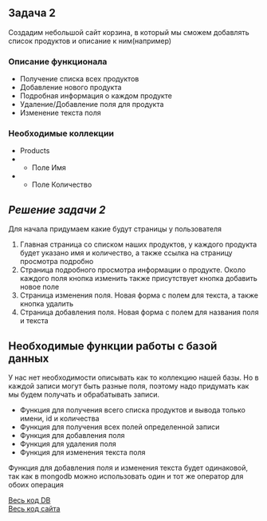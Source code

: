 
## Задача 2

Создадим небольшой сайт корзина, в который мы сможем добавлять
список продуктов и описание к ним(например)
<br>

### Описание функционала
- Получение списка всех продуктов
- Добавление нового продукта
- Подробная информация о каждом продукте
- Удаление/Добавление поля для продукта
- Изменение текста поля

### Необходимые коллекции
- Products
- - Поле Имя
- - Поле Количество

## _Решение задачи 2_

Для начала придумаем какие будут страницы у пользователя
1. Главная страница со списком наших продуктов, у каждого продукта
будет указано имя и количество, а также ссылка на страницу просмотра подробно
2. Страница подробного просмотра информации о продукте. Около каждого поля кнопка изменить
также присутствует кнопка добавить новое поле
3. Страница изменения поля. Новая форма с полем для текста, а также кнопка удалить
4. Страница добавления поля. Новая форма с полем для названия поля и текста


## Необходимые функции работы с базой данных
У нас нет необходимости описывать как то коллекцию нашей базы. Но в каждой записи могут быть разные поля,
поэтому надо придумать как мы будем получать и обрабатывать записи.
- Функция для получения всего списка продуктов и вывода только имени, id и количества
- Функция для получения всех полей определенной записи
- Функция для добавления поля
- Функция для удаления поля
- Функция для изменения текста поля

Функция для добавления поля и изменения текста будет одинаковой, так как 
в mongodb можно использовать один и тот же оператор для обоих операция

[Весь код DB](/ivr_tasks/example_sites/Site_mongodbdb/db.py)
<br>
[Весь код сайта](/ivr_tasks/example_sites/Site_mongodbdb/app.py)